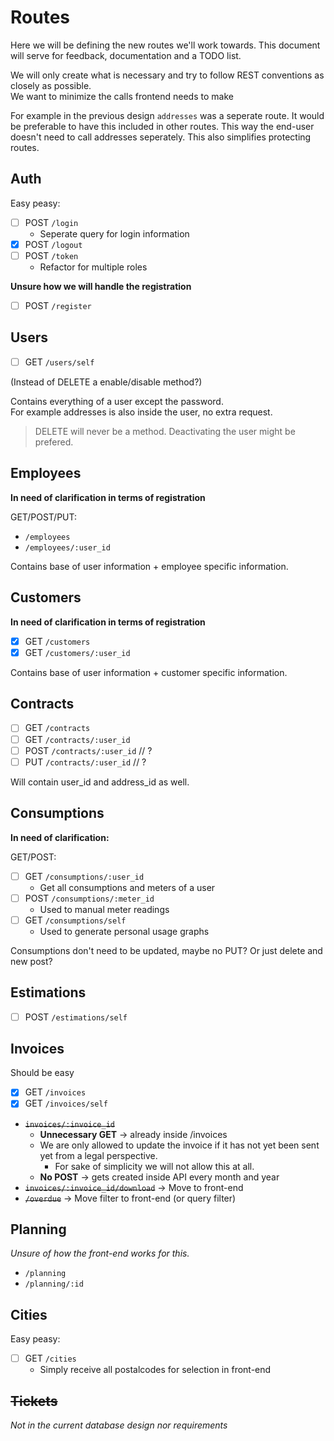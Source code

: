 # Routes

Here we will be defining the new routes we'll work towards.
This document will serve for feedback, documentation and a TODO list.

We will only create what is necessary and try to follow REST conventions as closely as possible.  
We want to minimize the calls frontend needs to make

For example in the previous design `addresses` was a seperate route. It would be preferable to have this included in other routes.
This way the end-user doesn't need to call addresses seperately. This also simplifies protecting routes.

## Auth

Easy peasy:
- [ ] POST `/login`
  - Seperate query for login information
- [X] POST `/logout`
- [ ] POST `/token`
  - Refactor for multiple roles

**Unsure how we will handle the registration**
- [ ] POST `/register`

## Users

- [ ] GET `/users/self`

(Instead of DELETE a enable/disable method?)

Contains everything of a user except the password.  
For example addresses is also inside the user, no extra request.

> DELETE will never be a method. Deactivating the user might be prefered.

## Employees

**In need of clarification in terms of registration**

GET/POST/PUT:  
- `/employees`
- `/employees/:user_id`

Contains base of user information + employee specific information.

## Customers

**In need of clarification in terms of registration**

- [X] GET `/customers`
- [X] GET `/customers/:user_id`

Contains base of user information + customer specific information.

## Contracts

- [ ] GET `/contracts`
- [ ] GET `/contracts/:user_id`
- [ ] POST `/contracts/:user_id` // ?
- [ ] PUT `/contracts/:user_id` // ?

Will contain user_id and address_id as well.

## Consumptions

**In need of clarification:**

GET/POST:
- [ ] GET `/consumptions/:user_id`
  - Get all consumptions and meters of a user
- [ ] POST `/consumptions/:meter_id`
  - Used to manual meter readings
- [ ] GET `/consumptions/self`
  - Used to generate personal usage graphs

Consumptions don't need to be updated, maybe no PUT?
Or just delete and new post?

## Estimations

- [ ] POST `/estimations/self`

## Invoices

Should be easy
- [X] GET `/invoices`
- [X] GET `/invoices/self`

- ~~`invoices/:invoice_id`~~
  - **Unnecessary GET** -> already inside /invoices
  - We are only allowed to update the invoice if it has not yet been sent yet from a legal perspective.
    - For sake of simplicity we will not allow this at all.
  - **No POST** -> gets created inside API every month and year
- ~~`invoices/:invoice_id/download`~~ -> Move to front-end
- ~~`/overdue`~~ -> Move filter to front-end (or query filter)

## Planning

*Unsure of how the front-end works for this.*
- `/planning`
- `/planning/:id`

## Cities

Easy peasy:
- [ ] GET `/cities`
  - Simply receive all postalcodes for selection in front-end

## ~~Tickets~~

*Not in the current database design nor requirements*
